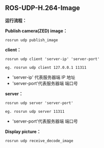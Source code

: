 ## ROS-UDP-H.264-Image

**运行流程：**  

**Publish camera(ZED) image：**

`rosrun udp publish_image`  

**client：**

`rosrun udp client 'server-ip' 'server-port'`  

`eg. rosrun udp client 127.0.0.1 11311`

 - 'server-ip' 代表服务器端 IP 地址 
 - 'server-port'代表服务器端 端口号

**server：**  

`rosrun udp server 'server-port' `   

`eg. rosrun udp server 11311`

 - 'server-port'代表服务器端 端口号

**Display picture：**  

`rosrun udp receive_decode_image`   